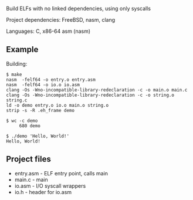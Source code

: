 
Build ELFs with no linked dependencies, using only syscalls

Project dependencies: FreeBSD, nasm, clang

Languages: C, x86-64 asm (nasm)

## Example

Building: 

```
$ make
nasm  -felf64 -o entry.o entry.asm
nasm  -felf64 -o io.o io.asm
clang -Os -Wno-incompatible-library-redeclaration -c -o main.o main.c
clang -Os -Wno-incompatible-library-redeclaration -c -o string.o string.c
ld -o demo entry.o io.o main.o string.o
strip -s -R .eh_frame demo
```

```
$ wc -c demo 
     680 demo
```

```
$ ./demo 'Hello, World!'
Hello, World!
```

## Project files
* entry.asm - ELF entry point, calls main
* main.c - main
* io.asm - I/O syscall wrappers
* io.h - header for io.asm

